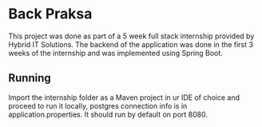 # Back Praksa

This project was done as part of a 5 week full stack internship provided by Hybrid IT Solutions. The backend of the application was done in the first 3 weeks of the internship and was implemented using Spring Boot.

## Running

Import the internship folder as a Maven project in ur IDE of choice and proceed to run it locally, postgres connection info is in application.properties. It should run by default on port 8080.